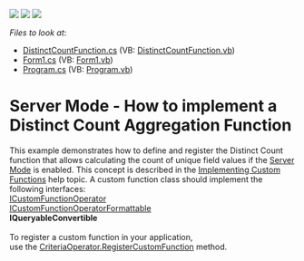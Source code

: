 <!-- default badges list -->
![](https://img.shields.io/endpoint?url=https://codecentral.devexpress.com/api/v1/VersionRange/128582772/17.2.3%2B)
[![](https://img.shields.io/badge/Open_in_DevExpress_Support_Center-FF7200?style=flat-square&logo=DevExpress&logoColor=white)](https://supportcenter.devexpress.com/ticket/details/T329175)
[![](https://img.shields.io/badge/📖_How_to_use_DevExpress_Examples-e9f6fc?style=flat-square)](https://docs.devexpress.com/GeneralInformation/403183)
<!-- default badges end -->
<!-- default file list -->
*Files to look at*:

* [DistinctCountFunction.cs](./CS/CustomFunction_DistinctCount/DistinctCountFunction.cs) (VB: [DistinctCountFunction.vb](./VB/CustomFunction_DistinctCount/DistinctCountFunction.vb))
* [Form1.cs](./CS/CustomFunction_DistinctCount/Form1.cs) (VB: [Form1.vb](./VB/CustomFunction_DistinctCount/Form1.vb))
* [Program.cs](./CS/CustomFunction_DistinctCount/Program.cs) (VB: [Program.vb](./VB/CustomFunction_DistinctCount/Program.vb))
<!-- default file list end -->
# Server Mode - How to implement a Distinct Count Aggregation Function


<p>This example demonstrates how to define and register the Distinct Count function that allows calculating the count of unique field values if the <a href="https://documentation.devexpress.com/WindowsForms/CustomDocument17856.aspx">Server Mode</a> is enabled. This concept is described in the <a href="https://documentation.devexpress.com/windowsforms/CustomDocument9947.aspx">Implementing Custom Functions</a> help topic. A custom function class should implement the following interfaces:<br><a href="https://documentation.devexpress.com/CoreLibraries/clsDevExpressDataFilteringICustomFunctionOperatortopic.aspx">ICustomFunctionOperator</a> <br><a href="https://documentation.devexpress.com/CoreLibraries/clsDevExpressDataFilteringICustomFunctionOperatorFormattabletopic.aspx">ICustomFunctionOperatorFormattable</a> <br><strong>IQueryableConvertible</strong><br><br>To register a custom function in your application, use the <a href="https://documentation.devexpress.com/CoreLibraries/DevExpressDataFilteringCriteriaOperator_RegisterCustomFunctiontopic.aspx">CriteriaOperator.RegisterCustomFunction</a> method.</p>

<br/>


